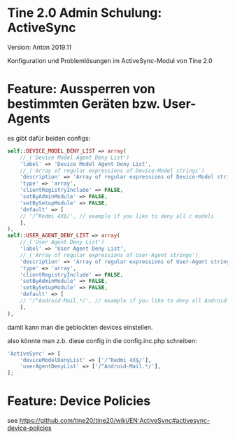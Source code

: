Tine 2.0 Admin Schulung: ActiveSync
=================

Version: Anton 2019.11

Konfiguration und Problemlösungen im ActiveSync-Modul von Tine 2.0

Feature: Aussperren von bestimmten Geräten bzw. User-Agents
=================

es gibt dafür beiden configs:

```php
self::DEVICE_MODEL_DENY_LIST => array(
    //_('Device Model Agent Deny List')
    'label' => 'Device Model Agent Deny List',
    //_('Array of regular expressions of Device-Model strings')
    'description' => 'Array of regular expressions of Device-Model strings',
    'type' => 'array',
    'clientRegistryInclude' => FALSE,
    'setByAdminModule' => FALSE,
    'setBySetupModule' => FALSE,
    'default' => [
    // '/^Redmi 4X$/', // example if you like to deny all c models
    ],
),
self::USER_AGENT_DENY_LIST => array(
    //_('User Agent Deny List')
    'label' => 'User Agent Deny List',
    //_('Array of regular expressions of User-Agent strings')
    'description' => 'Array of regular expressions of User-Agent strings',
    'type' => 'array',
    'clientRegistryInclude' => FALSE,
    'setByAdminModule' => FALSE,
    'setBySetupModule' => FALSE,
    'default' => [
    // '/^Android-Mail.*/', // example if you like to deny all Android-Mail* clients
    ],
),
```

damit kann man die geblockten devices einstellen.

also könnte man z.b. diese config in die config.inc.php schreiben:

```php
'ActiveSync' => [
    'deviceModelDenyList' => ['/^Redmi 4X$/'],
    'userAgentDenyList' => ['/^Android-Mail.*/'],
];
```

Feature: Device Policies
=================

see https://github.com/tine20/tine20/wiki/EN:ActiveSync#activesync-device-policies
